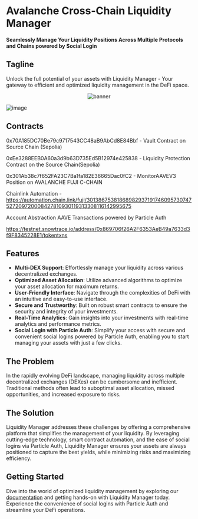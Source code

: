# Avalanche Cross-Chain Liquidity Manager

**Seamlessly Manage Your Liquidity Positions Across Multiple Protocols and Chains powered by Social Login**

## Tagline
Unlock the full potential of your assets with Liquidity Manager - Your gateway to efficient and optimized liquidity management in the DeFi space.

<p align="center">
  <img src="https://github.com/kamalbuilds/Liquidity_Manager/assets/95926324/b0d6e79c-a8cb-4353-98e2-f86c55887ed5" alt="banner" />
</p>

![image](https://github.com/kamalbuilds/Liquidity_Manager/assets/95926324/707ad3ad-a67a-40a7-bba1-98e1541df9c4)

## Contracts 

0x70A185DC70Be79c9717543CC48aB9AbCd8E84Bbf - Vault Contract on Source Chain (Sepolia)

0xEe3288EEB0A60a3d9b63D735Ed5B12974e425838 - Liquidity Protection Contract on the Source Chain(Sepolia)

0x301Ab38c7f652FA23C7Ba1fa182E36665Dac0fC2 - MonitorAAVEV3 Position on AVALANCHE FUJI C-CHAIN

Chainlink Automation - https://automation.chain.link/fuji/30138675381868982937191746095730747527209720008427810930119313308116142995675

Account Abstraction AAVE Transactions powered by Particle Auth 

https://testnet.snowtrace.io/address/0x869706f26A2F6353AeB49a7633d3f9F8345228E1/tokentxns

## Features
- **Multi-DEX Support**: Effortlessly manage your liquidity across various decentralized exchanges.
- **Optimized Asset Allocation**: Utilize advanced algorithms to optimize your asset allocation for maximum returns.
- **User-Friendly Interface**: Navigate through the complexities of DeFi with an intuitive and easy-to-use interface.
- **Secure and Trustworthy**: Built on robust smart contracts to ensure the security and integrity of your investments.
- **Real-Time Analytics**: Gain insights into your investments with real-time analytics and performance metrics.
- **Social Login with Particle Auth**: Simplify your access with secure and convenient social logins powered by Particle Auth, enabling you to start managing your assets with just a few clicks.

## The Problem
In the rapidly evolving DeFi landscape, managing liquidity across multiple decentralized exchanges (DEXes) can be cumbersome and inefficient. Traditional methods often lead to suboptimal asset allocation, missed opportunities, and increased exposure to risks.

## The Solution
Liquidity Manager addresses these challenges by offering a comprehensive platform that simplifies the management of your liquidity. By leveraging cutting-edge technology, smart contract automation, and the ease of social logins via Particle Auth, Liquidity Manager ensures your assets are always positioned to capture the best yields, while minimizing risks and maximizing efficiency.

## Getting Started
Dive into the world of optimized liquidity management by exploring our [documentation](https://github.com/kamalbuilds/Liquidity_Manager) and getting hands-on with Liquidity Manager today. Experience the convenience of social logins with Particle Auth and streamline your DeFi operations.